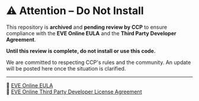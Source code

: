 # ⚠️ Attention – Do Not Install

This repository is **archived** and **pending review by CCP** to ensure compliance with the **EVE Online EULA** and the **Third Party Developer Agreement**.

**Until this review is complete, do not install or use this code.**

We are committed to respecting CCP's rules and the community. An update will be posted here once the situation is clarified.

---

🔗 [EVE Online EULA](https://support.eveonline.com/hc/en-us/articles/8413329735580-EVE-Online-End-User-License-Agreement)  
🔗 [EVE Online Third Party Developer License Agreement](https://developers.eveonline.com/license-agreement)
